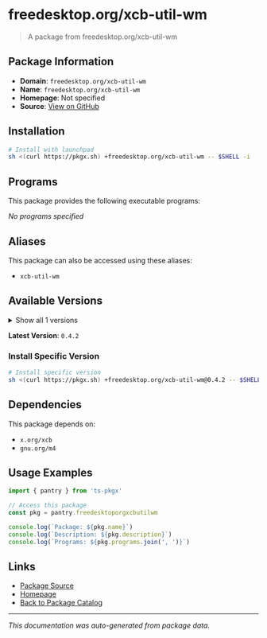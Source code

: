 # freedesktop.org/xcb-util-wm

> A package from freedesktop.org/xcb-util-wm

## Package Information

- **Domain**: `freedesktop.org/xcb-util-wm`
- **Name**: `freedesktop.org/xcb-util-wm`
- **Homepage**: Not specified
- **Source**: [View on GitHub](https://github.com/pkgxdev/pantry/tree/main/projects/freedesktop.org/xcb-util-wm/package.yml)

## Installation

```bash
# Install with launchpad
sh <(curl https://pkgx.sh) +freedesktop.org/xcb-util-wm -- $SHELL -i
```

## Programs

This package provides the following executable programs:

*No programs specified*

## Aliases

This package can also be accessed using these aliases:

- `xcb-util-wm`

## Available Versions

<details>
<summary>Show all 1 versions</summary>

- `0.4.2`

</details>

**Latest Version**: `0.4.2`

### Install Specific Version

```bash
# Install specific version
sh <(curl https://pkgx.sh) +freedesktop.org/xcb-util-wm@0.4.2 -- $SHELL -i
```

## Dependencies

This package depends on:

- `x.org/xcb`
- `gnu.org/m4`

## Usage Examples

```typescript
import { pantry } from 'ts-pkgx'

// Access this package
const pkg = pantry.freedesktoporgxcbutilwm

console.log(`Package: ${pkg.name}`)
console.log(`Description: ${pkg.description}`)
console.log(`Programs: ${pkg.programs.join(', ')}`)
```

## Links

- [Package Source](https://github.com/pkgxdev/pantry/tree/main/projects/freedesktop.org/xcb-util-wm/package.yml)
- [Homepage](#)
- [Back to Package Catalog](../package-catalog.md)

---

*This documentation was auto-generated from package data.*

